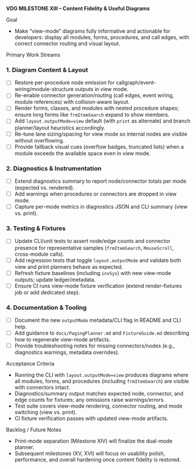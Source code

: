 **VDG MILESTONE XIII – Content Fidelity & Useful Diagrams**

Goal
- Make “view-mode” diagrams fully informative and actionable for developers: display all modules, forms, procedures, and call edges, with correct connector routing and visual layout.

Primary Work Streams

### 1. Diagram Content & Layout
- [ ] Restore per-procedure node emission for callgraph/event-wiring/module-structure outputs in view mode.
- [ ] Re-enable connector generation/routing (call edges, event wiring, module references) with collision-aware layout.
- [ ] Render forms, classes, and modules with nested procedure shapes; ensure long forms like `frmItemSearch` expand to show members.
- [ ] Add `layout.outputMode=view` default (with `print` as alternate) and branch planner/layout heuristics accordingly.
- [ ] Re-tune lane sizing/spacing for view mode so internal nodes are visible without overflowing.
- [ ] Provide fallback visual cues (overflow badges, truncated lists) when a module exceeds the available space even in view mode.

### 2. Diagnostics & Instrumentation
- [ ] Extend diagnostics summary to report node/connector totals per mode (expected vs. rendered).
- [ ] Add warnings when procedures or connectors are dropped in view mode.
- [ ] Capture per-mode metrics in diagnostics JSON and CLI summary (view vs. print).

### 3. Testing & Fixtures
- [ ] Update CLI/unit tests to assert node/edge counts and connector presence for representative samples (`frmItemSearch`, `MouseScroll`, cross-module calls).
- [ ] Add regression tests that toggle `layout.outputMode` and validate both view and print planners behave as expected.
- [ ] Refresh fixture baselines (including `invSys`) with new view-mode outputs; update ledger/metadata.
- [ ] Ensure CI runs view-mode fixture verification (extend render-fixtures job or add dedicated step).

### 4. Documentation & Tooling
- [ ] Document the new `outputMode` metadata/CLI flag in README and CLI help.
- [ ] Add guidance to `docs/PagingPlanner.md` and `FixtureGuide.md` describing how to regenerate view-mode artifacts.
- [ ] Provide troubleshooting notes for missing connectors/nodes (e.g., diagnostics warnings, metadata overrides).

Acceptance Criteria
- Running the CLI with `layout.outputMode=view` produces diagrams where all modules, forms, and procedures (including `frmItemSearch`) are visible with connectors intact.
- Diagnostics/summary output matches expected node, connector, and edge counts for fixtures; any omissions raise warnings/errors.
- Test suite covers view-mode rendering, connector routing, and mode switching (view vs. print).
- CI fixture verification passes with updated view-mode artifacts.

Backlog / Future Notes
- Print-mode separation (Milestone XIV) will finalize the dual-mode planner.
- Subsequent milestones (XV, XVI) will focus on usability polish, performance, and overall hardening once content fidelity is restored.
